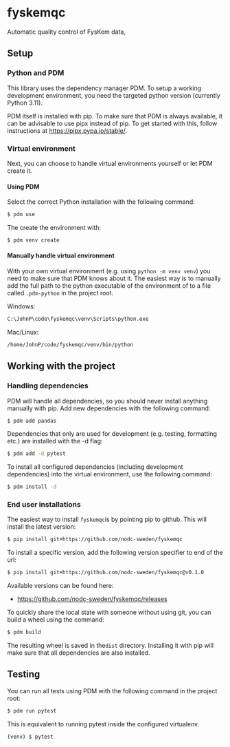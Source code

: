 # fyskemqc

Automatic quality control of FysKem data,

## Setup

### Python and PDM

This library uses the dependency manager PDM. To setup a working development environment,
you need the targeted python version (currently Python 3.11).

PDM itself is installed with pip. To make sure that PDM is always available, it can be
advisable to use pipx instead of pip. To get started with this, follow instructions at
https://pipx.pypa.io/stable/.

### Virtual environment

Next, you can choose to handle virtual environments yourself or let PDM create it.

#### Using PDM

Select the correct Python installation with the following command:

```bash
$ pdm use
```

The create the environment with:

```bash
$ pdm venv create
```

#### Manually handle virtual environment

With your own virtual environment (e.g. using `python -m venv venv`) you need to make sure
that PDM knows about it. The easiest way is to manually add the full path to the python
executable of the environment of to a file called `.pdm-python` in the project root.

Windows:

```txt
C:\JohnP\code\fyskemqc\venv\Scripts\python.exe
```

Mac/Linux:

```txt
/home/JohnP/code/fyskemqc/venv/bin/python
```

## Working with the project

### Handling dependencies

PDM will handle all dependencies, so you should never install anything manually with pip.
Add new dependencies with the following command:

```bash
$ pdm add pandas
```

Dependencies that only are used for development (e.g. testing, formatting etc.) are installed with the -d flag:

```bash
$ pdm add -d pytest
```

To install all configured dependencies (including development dependencies) into the virtual
environment, use the following command:

```bash
$ pdm install -d
```

### End user installations

The easiest way to install `fyskemqc`is by pointing pip to github. This will install the
latest version:

```bash
$ pip install git+https://github.com/nodc-sweden/fyskemqc  
```

To install a specific version, add the following version specifier to end of the url:

```bash
$ pip install git+https://github.com/nodc-sweden/fyskemqc@v0.1.0
```

Available versions can be found here:

- https://github.com/nodc-sweden/fyskemqc/releases

To quickly share the local state with someone without using git, you can build a wheel
using the command:

```bash
$ pdm build
```

The resulting wheel is saved in the`dist` directory. Installing it with pip will make sure
that all dependencies are also installed.

## Testing

You can run all tests using PDM with the following command in the project root:

```bash
$ pdm run pytest
```

This is equivalent to running pytest inside the configured virtualenv.

```bash
(venv) $ pytest
```